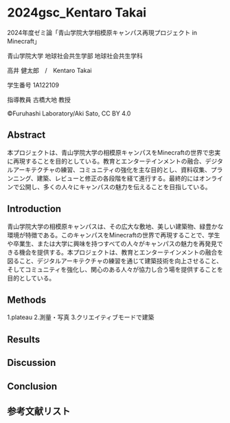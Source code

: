 # 2024gsc_Kentaro Takai
2024年度ゼミ論「青山学院大学相模原キャンパス再現プロジェクト in Minecraft」

青山学院大学 地球社会共生学部 地球社会共生学科

高井 健太郎　/　Kentaro Takai

学生番号 1A122109

指導教員 古橋大地 教授

©︎Furuhashi Laboratory/Aki Sato, CC BY 4.0

## Abstract
本プロジェクトは、青山学院大学の相模原キャンパスをMinecraftの世界で忠実に再現することを目的としている。教育とエンターテインメントの融合、デジタルアーキテクチャの練習、コミュニティの強化を主な目的とし、資料収集、プランニング、建築、レビューと修正の各段階を経て進行する。最終的にはオンラインで公開し、多くの人々にキャンパスの魅力を伝えることを目指している。

## Introduction
青山学院大学の相模原キャンパスは、その広大な敷地、美しい建築物、緑豊かな環境が特徴である。このキャンパスをMinecraftの世界で再現することで、学生や卒業生、または大学に興味を持つすべての人々がキャンパスの魅力を再発見できる機会を提供する。本プロジェクトは、教育とエンターテインメントの融合を図ること、デジタルアーキテクチャの練習を通じて建築技術を向上させること、そしてコミュニティを強化し、関心のある人々が協力し合う場を提供することを目的としている。

## Methods
1.plateau
2.測量・写真
3.クリエイティブモードで建築
## Results

## Discussion

## Conclusion

## 参考文献リスト
